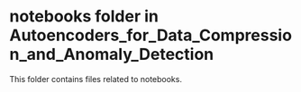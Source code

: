 # notebooks folder in Autoencoders_for_Data_Compression_and_Anomaly_Detection 
This folder contains files related to notebooks. 
